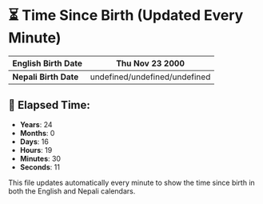 # ⏳ Time Since Birth (Updated Every Minute)

| **English Birth Date** | Thu Nov 23 2000 |
|------------------------|-------------------------------------|
| **Nepali Birth Date**  | undefined/undefined/undefined                  |

## 📅 Elapsed Time:

- **Years**: 24
- **Months**: 0
- **Days**: 16
- **Hours**: 19
- **Minutes**: 30
- **Seconds**: 11

This file updates automatically every minute to show the time since birth in both the English and Nepali calendars.